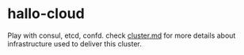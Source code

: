 # hallo-cloud
Play with consul, etcd, confd. check [cluster.md](https://github.com/waleedsamy/hallo-consul/blob/master/cluster.md) for more details about infrastructure used to deliver this cluster.
